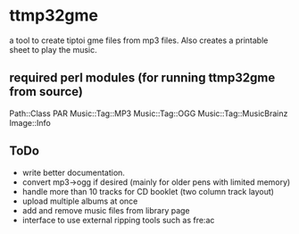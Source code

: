 # ttmp32gme
a tool to create tiptoi gme files from mp3 files. Also creates a printable sheet to play the music.

## required perl modules (for running ttmp32gme from source)
Path::Class
PAR
Music::Tag::MP3
Music::Tag::OGG
Music::Tag::MusicBrainz
Image::Info

## ToDo
* write better documentation.
* convert mp3->ogg if desired (mainly for older pens with limited memory)
* handle more than 10 tracks for CD booklet (two column track layout)
* upload multiple albums at once
* add and remove music files from library page
* interface to use external ripping tools such as fre:ac
